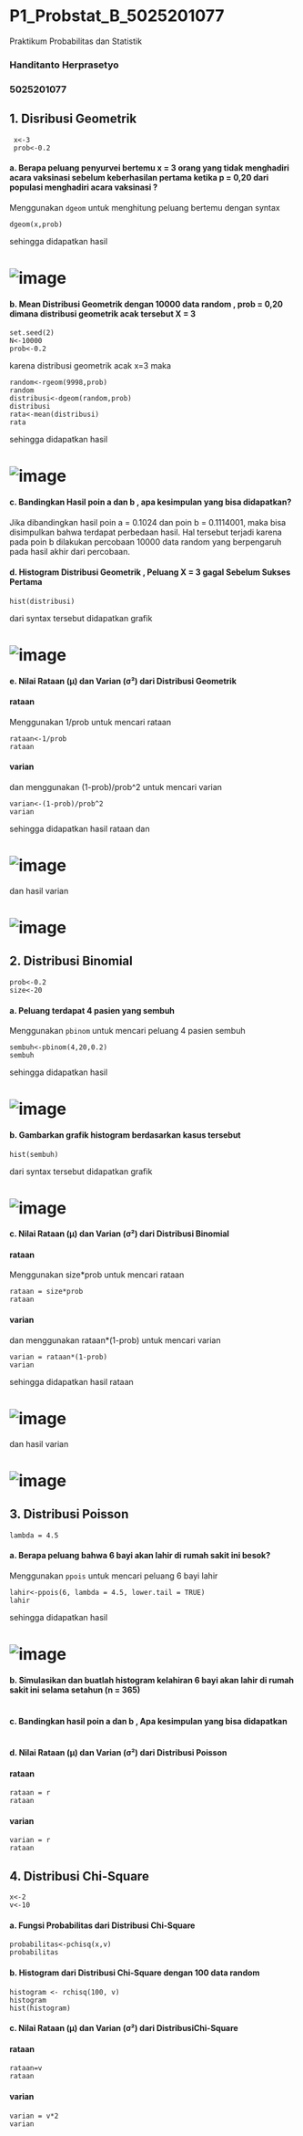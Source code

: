 # P1_Probstat_B_5025201077
Praktikum Probabilitas dan Statistik

### Handitanto Herprasetyo
### 5025201077

 ## 1. Disribusi Geometrik
 ```
  x<-3
  prob<-0.2
  ```
 #### a. Berapa peluang penyurvei bertemu x = 3 orang yang tidak menghadiri acara vaksinasi sebelum keberhasilan pertama ketika p = 0,20 dari populasi menghadiri acara vaksinasi ?
 
  Menggunakan `dgeom` untuk menghitung peluang bertemu dengan syntax
  ```
  dgeom(x,prob)
  ```
  sehingga didapatkan hasil
  # ![image](https://user-images.githubusercontent.com/94664744/162615954-3d7c8e56-5162-48ae-b82b-61f9c3abc211.png)

  #### b. Mean Distribusi Geometrik dengan 10000 data random , prob = 0,20 dimana distribusi geometrik acak tersebut X = 3
  ```
  set.seed(2)
  N<-10000
  prob<-0.2
  ```
  karena distribusi geometrik acak x=3 maka
  ```
  random<-rgeom(9998,prob)
  random
  distribusi<-dgeom(random,prob)
  distribusi
  rata<-mean(distribusi)
  rata
  ```
  sehingga didapatkan hasil
  # ![image](https://user-images.githubusercontent.com/94664744/162616150-78dbe9cd-8e22-45fe-a8ce-eec5c9a117bd.png)

  
  #### c. Bandingkan Hasil poin a dan b , apa kesimpulan yang bisa didapatkan?
  Jika dibandingkan hasil poin a = 0.1024 dan poin b =  0.1114001, maka bisa disimpulkan bahwa terdapat perbedaan hasil. Hal tersebut terjadi karena pada poin b dilakukan percobaan 10000 data random yang berpengaruh pada hasil akhir dari percobaan.

  #### d. Histogram Distribusi Geometrik , Peluang X = 3 gagal Sebelum Sukses Pertama
  ```
  hist(distribusi)
  ```
  dari syntax tersebut didapatkan grafik
  # ![image](https://user-images.githubusercontent.com/94664744/162616225-242b365c-da09-4266-8326-aae979a272cd.png)

  #### e. Nilai Rataan (μ) dan Varian (σ²) dari Distribusi Geometrik
  
  #### rataan
  Menggunakan 1/prob untuk mencari rataan
  ```
  rataan<-1/prob
  rataan
  ```
  #### varian
  dan menggunakan (1-prob)/prob^2 untuk mencari varian
  ```
  varian<-(1-prob)/prob^2
  varian
  ```
  sehingga didapatkan hasil rataan dan
  # ![image](https://user-images.githubusercontent.com/94664744/162616350-a3877459-4e1c-46b0-9e19-0e580020d033.png)
  
  dan hasil varian
  # ![image](https://user-images.githubusercontent.com/94664744/162616373-858132d1-9d1e-44fa-904b-3405df064fbf.png)
  
  
  ## 2. Distribusi Binomial
  ```
  prob<-0.2
  size<-20
  ```
  #### a. Peluang terdapat 4 pasien yang sembuh
  Menggunakan `pbinom` untuk mencari peluang 4 pasien sembuh
  ```
  sembuh<-pbinom(4,20,0.2)
  sembuh
  ```
  sehingga didapatkan hasil
  # ![image](https://user-images.githubusercontent.com/94664744/162616633-8f8f0f55-08cc-4b0d-b7a8-64a058b61353.png)

  #### b. Gambarkan grafik histogram berdasarkan kasus tersebut
  ```
  hist(sembuh)
  ```
  dari syntax tersebut didapatkan grafik
  # ![image](https://user-images.githubusercontent.com/94664744/162616687-ba2797f2-3e60-418d-bfac-1cadf45c521a.png)

  #### c. Nilai Rataan (μ) dan Varian (σ²) dari Distribusi Binomial
  #### rataan
  Menggunakan size*prob untuk mencari rataan
  ```
  rataan = size*prob
  rataan
  ```
  #### varian
  dan menggunakan rataan*(1-prob) untuk mencari varian
  ```
  varian = rataan*(1-prob)
  varian
  ``` 
  sehingga didapatkan hasil rataan
  # ![image](https://user-images.githubusercontent.com/94664744/162616762-8d34efb0-a9f2-4019-8675-c00cc40ac983.png)

  dan hasil varian
  # ![image](https://user-images.githubusercontent.com/94664744/162616789-dd96307d-0a73-4b0b-a732-52ee16994f38.png)
  
  ## 3. Distribusi Poisson
  ```
  lambda = 4.5
  ```
  #### a. Berapa peluang bahwa 6 bayi akan lahir di rumah sakit ini besok?
  Menggunakan `ppois` untuk mencari peluang 6 bayi lahir
  ```
  lahir<-ppois(6, lambda = 4.5, lower.tail = TRUE)
  lahir
  ```
  sehingga didapatkan hasil
  # ![image](https://user-images.githubusercontent.com/94664744/162616846-92f1d66b-c10f-4755-aca5-9e2b9cc1b725.png)

  #### b. Simulasikan dan buatlah histogram kelahiran 6 bayi akan lahir di rumah sakit ini selama setahun (n = 365)
  ```
  
  ```
  
  #### c. Bandingkan hasil poin a dan b , Apa kesimpulan yang bisa didapatkan
  ```
  
  ```
  
  #### d. Nilai Rataan (μ) dan Varian (σ²) dari Distribusi Poisson
  #### rataan
  ```
  rataan = r
  rataan
  ```
  #### varian
  ```
  varian = r
  rataan
  ```
  
  ## 4. Distribusi Chi-Square
  ```
  x<-2
  v<-10
  ```
  #### a. Fungsi Probabilitas dari Distribusi Chi-Square
  ```
  probabilitas<-pchisq(x,v)
  probabilitas
  ```
  #### b. Histogram dari Distribusi Chi-Square dengan 100 data random
  ```
  histogram <- rchisq(100, v)
  histogram
  hist(histogram)
  ```
  #### c. Nilai Rataan (μ) dan Varian (σ²) dari DistribusiChi-Square
  #### rataan
  ```
  rataan=v
  rataan
  ```
  #### varian
  ```
  varian = v*2
  varian
  ```

